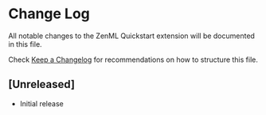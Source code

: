 # Change Log

All notable changes to the ZenML Quickstart extension will be documented in this file.

Check [Keep a Changelog](http://keepachangelog.com/) for recommendations on how to structure this file.

## [Unreleased]

- Initial release
